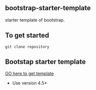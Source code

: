 ## bootstrap-starter-template
starter template of bootstrap.

## To get started 
`git clone repository`

## Bootstap starter template
[GO here to get template](https://getbootstrap.com/docs/4.5/getting-started/introduction/#starter-template)

* Use version 4.5*
